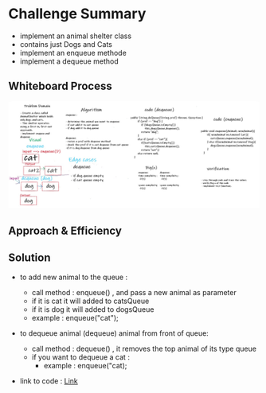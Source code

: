 # Challenge Summary
<!-- Description of the challenge -->

* implement an animal shelter class 
* contains just Dogs and Cats 
* implement an enqueue methode 
*  implement a dequeue method

## Whiteboard Process
<!-- Embedded whiteboard image -->

![Animals Shelter ](../assets/animals.jpg)

## Approach & Efficiency
<!-- What approach did you take? Why? What is the Big O space/time for this approach? -->

## Solution
<!-- Show how to run your code, and examples of it in action -->

* to add new animal to the queue :
    * call method : enqueue() , and pass a new animal as parameter
    * if it is cat it will added to catsQueue
    * if it is dog it will added to dogsQueue
    * example : enqueue("cat");


* to dequeue animal (dequeue) animal from front of queue:
    * call method : dequeue() , it removes the top animal of its type queue 
    * if you want to dequeue a cat : 
      * example : enqueue("cat);


* link to code : [Link](./app/src/main/java/stackAndQueue/AnimalShelter.java)
